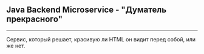 ## Java Backend Microservice - "Думатель прекрасного"

---

Сервис, который решает, красивую ли HTML он видит перед собой, или же нет.